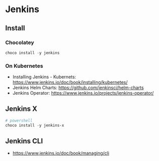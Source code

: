 # Jenkins

## Install

### Chocolatey

```ps1
choco install -y jenkins
```

### On Kubernetes

- Installing Jenkins - Kubernets: <https://www.jenkins.io/doc/book/installing/kubernetes/>
- Jenkins Helm Charts: <https://github.com/jenkinsci/helm-charts>
- Jenkins Operator: <https://www.jenkins.io/projects/jenkins-operator/>

## Jenkins X

```ps1
# powershell
choco install -y jenkins-x
```

## Jenkins CLI

- <https://www.jenkins.io/doc/book/managing/cli>
